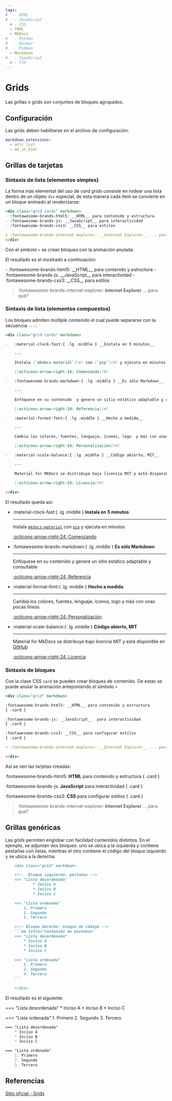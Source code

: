 ```yaml
---
tags:
#   - HTML
#   - JavaScript
  # - CSS
  - YAML
  - MkDocs
#   - Python
#   - Docker
#   - Podman
  - Markdown
#   - TypeScript
  # - CSV
---
```



# Grids

Las grillas o grids son conjuntos de bloques agrupados.



## Configuración

Las grids deben habilitarse en el archivo de configuración:

```yaml title="Habilitacion de grillas"
markdown_extensions: 
  - attr_list
  - md_in_html
```


## Grillas de tarjetas


### Sintaxis de lista (elementos simples)

La forma más elemental del uso de *card grids* consiste en rodear una lista dentro de un objeto `div` especial, de esta manera cada item se convierte en un bloque animado al renderizarse:


```md hl_lines="1 6-7" title="Grilla - Elementos simples"
<div class="grid cards" markdown>
- :fontawesome-brands-html5: __HTML__ para contenido y estructura
- :fontawesome-brands-js: __JavaScript__ para interactividad
- :fontawesome-brands-css3: __CSS__ para estilos

> :fontawesome-brands-internet-explorer: __Internet Explorer__ ... para qué?
</div>
```

Con el símbolo `>` se crean bloques con la animación anulada.

El resultado es el mostrado a continuación:


<div class="grid cards" markdown>
- :fontawesome-brands-html5: __HTML__ para contenido y estructura
- :fontawesome-brands-js: __JavaScript__ para interactividad
- :fontawesome-brands-css3: __CSS__ para estilos

> :fontawesome-brands-internet-explorer: __Internet Explorer__ ... para qué?
</div>

### Sintaxis de lista (elementos compuestos)

Los bloques admiten múltiple contenido el cual puede separarse con  la secuencia `---`:


```md title="Grilla - Elementos compuestos"
<div class="grid cards" markdown>

-   :material-clock-fast:{ .lg .middle } __Instala en 5 minutos__

    ---

    Instala [`mkdocs-material`](#) con [`pip`](#) y ejecuta en minutos

    [:octicons-arrow-right-24: Comenzando](#)

-   :fontawesome-brands-markdown:{ .lg .middle } __Es sólo Markdown__

    ---

    Enfóquese en su contenido  y genere un sitio estático adaptable y consultable

    [:octicons-arrow-right-24: Referencia](#)

-   :material-format-font:{ .lg .middle } __Hecho a medida__

    ---

    Cambia los colores, fuentes, lenguaje, íconos, logo  y más con unas pocas líneas

    [:octicons-arrow-right-24: Personalización](#)

-   :material-scale-balance:{ .lg .middle } __Código abierto, MIT__

    ---

    Material for MkDocs se distribuye bajo licencia MIT y está disponible en [GitHub](https://github.com/squidfunk/mkdocs-material)

    [:octicons-arrow-right-24: Licencia](#)

</div>
```

El resultado queda así:

<div class="grid cards" markdown>

-   :material-clock-fast:{ .lg .middle } __Instala en 5 minutos__

    ---

    Instala [`mkdocs-material`](#) con [`pip`](#) y ejecuta en minutos

    [:octicons-arrow-right-24: Comenzando](#)

-   :fontawesome-brands-markdown:{ .lg .middle } __Es sólo Markdown__

    ---

    Enfóquese en su contenido  y genere un sitio estático adaptable y consultable

    [:octicons-arrow-right-24: Referencia](#)

-   :material-format-font:{ .lg .middle } __Hecho a medida__

    ---

    Cambia los colores, fuentes, lenguaje, íconos, logo  y más con unas pocas líneas

    [:octicons-arrow-right-24: Personalización](#)

-   :material-scale-balance:{ .lg .middle } __Código abierto, MIT__

    ---

    Material for MkDocs se distribuye bajo licencia MIT y está disponible en [GitHub](https://github.com/squidfunk/mkdocs-material)

    [:octicons-arrow-right-24: Licencia](#)

</div>




### Sintaxis de bloques


Con la clase CSS `card` se pueden crear bloques de contenido. De estas se puede anular la animación anteponiendo el símbolo `>`



```md title="Tarjetas (cards)" hl_lines="1 12 14"
<div class="grid" markdown>

:fontawesome-brands-html5: __HTML__ para contenido y estructura
{ .card }

:fontawesome-brands-js: __JavaScript__  para interactividad
{ .card }

:fontawesome-brands-css3: __CSS__ para configurar estilos
{ .card }

> :fontawesome-brands-internet-explorer: __Internet Explorer__ ... para qué?

</div>
```

Así se ven las tarjetas creadas:

<div class="grid" markdown>

:fontawesome-brands-html5: __HTML__ para contenido y estructura
{ .card }

:fontawesome-brands-js: __JavaScript__  para interactividad
{ .card }

:fontawesome-brands-css3: __CSS__ para configurar estilos 
{ .card }

> :fontawesome-brands-internet-explorer: __Internet Explorer__ ... para qué?
<!-- { .card } -->

</div>


## Grillas genéricas

Las *grids* permiten englobar con facilidad contenidos distintos. En el ejemplo, se adjuntan dos bloques: uno se ubica a la izquierda y contiene pestañas con listas, mientras el otro contiene el código del bloque izquierdo y se ubica a la derecha.

```md title="Grillas genéricas" hl_lines="1 3-4 9 14-15 25 27"
    <div class="grid" markdown>

    <!--  Bloque izquierdo: pestañas -->
    === "Lista desordenada"
            * Inciso A
            * Inciso B
            * Inciso C

    === "Lista ordenada"
        1. Primero
        2. Segundo
        3. Tercero

    <!-- Bloque derecho: bloque de código -->
    ```md title="Contenido de pestañas"
    === "Lista desordenada"
        * Inciso A
        * Inciso B
        * Inciso C

    === "Lista ordenada"
        1. Primero
        2. Segundo
        3. Tercero
    ```

    </div>
```
El resultado es el siguiente:
 
<div class="grid" markdown>

=== "Lista desordenada"
    * Inciso A
    * Inciso B
    * Inciso C

=== "Lista ordenada"
    1. Primero
    2. Segundo
    3. Tercero

```md title="Contenido de pestañas"
=== "Lista desordenada"
    * Inciso A
    * Inciso B
    * Inciso C

=== "Lista ordenada"
    1. Primero
    2. Segundo
    3. Tercero
```

</div>




## Referencias



[Sitio oficial - Grids](https://squidfunk.github.io/mkdocs-material/reference/grids/)































